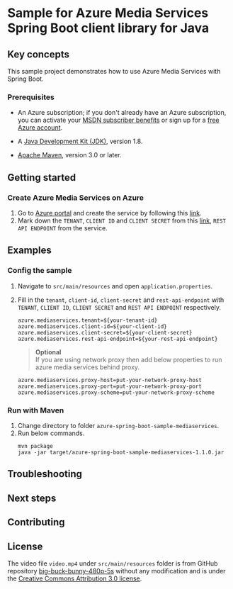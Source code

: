 # Sample for Azure Media Services Spring Boot client library for Java

## Key concepts
This sample project demonstrates how to use Azure Media Services with Spring Boot.

### Prerequisites

* An Azure subscription; if you don't already have an Azure subscription, you can activate your [MSDN subscriber benefits](https://azure.microsoft.com/pricing/member-offers/msdn-benefits-details/) or sign up for a [free Azure account](https://azure.microsoft.com/free/).

* A [Java Development Kit (JDK)](http://www.oracle.com/technetwork/java/javase/downloads/), version 1.8.

* [Apache Maven](http://maven.apache.org/), version 3.0 or later.

## Getting started
### Create Azure Media Services on Azure

1. Go to [Azure portal](https://portal.azure.com/) and create the service by following this [link](https://docs.microsoft.com/azure/media-services/media-services-portal-create-account). 
2. Mark down the `TENANT`, `CLIENT ID` and `CLIENT SECRET` from this [link](https://docs.microsoft.com/azure/media-services/latest/stream-files-dotnet-quickstart#access-the-media-services-api),
 `REST API ENDPOINT` from the service.

## Examples

### Config the sample

1. Navigate to `src/main/resources` and open `application.properties`.
2. Fill in the `tenant`, `client-id`, `client-secret` and `rest-api-endpoint` with `TENANT`, `CLIENT ID`, `CLIENT SECRET`
and `REST API ENDPOINT` respectively.
    ```properties
    azure.mediaservices.tenant=${your-tenant-id}
    azure.mediaservices.client-id=${your-client-id}
    azure.mediaservices.client-secret=${your-client-secret}
    azure.mediaservices.rest-api-endpoint=${your-rest-api-endpoint}
    ```

    > <strong>Optional</strong>  
    > If you are using network proxy then add below properties to run azure media services behind proxy.  
    ```
    azure.mediaservices.proxy-host=put-your-network-proxy-host
    azure.mediaservices.proxy-port=put-your-network-proxy-port
    azure.mediaservices.proxy-scheme=put-your-network-proxy-scheme
    ```

### Run with Maven

1. Change directory to folder `azure-spring-boot-sample-mediaservices`.
2. Run below commands. 
    ```
    mvn package
    java -jar target/azure-spring-boot-sample-mediaservices-1.1.0.jar
    ```

## Troubleshooting
## Next steps
## Contributing

## License

The video file `video.mp4` under `src/main/resources` folder is from GitHub repository [big-buck-bunny-480p-5s](https://github.com/bower-media-samples/big-buck-bunny-480p-5s) without any modification and is under the [Creative Commons Attribution 3.0 license](http://creativecommons.org/licenses/by/3.0/).
